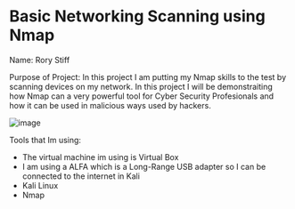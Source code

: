 # Basic Networking Scanning using Nmap 

Name: Rory Stiff


Purpose of Project: In this project I am putting my Nmap skills to the test by scanning devices on my network.
In this project I will be demonstraiting how Nmap can a very powerful tool for Cyber Security Profesionals and how
it can be used in malicious ways used by hackers. 


![image](https://github.com/user-attachments/assets/ee65ff03-89ac-4cea-8245-f3642859a78e)

Tools that Im using:
- The virtual machine im using is Virtual Box
- I am using a ALFA which is a Long-Range USB adapter so I can be connected to the internet in Kali
- Kali Linux
- Nmap



